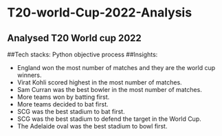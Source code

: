 # T20-world-Cup-2022-Analysis
## Analysed T20 World cup 2022 
##Tech stacks: Python
objective
process
##Insights:
- England won the most number of matches and they are the world cup winners.
- Virat Kohli scored highest in the most number of matches.
- Sam Curran was the best bowler in the most number of matches.
- More teams won by batting first.
- More teams decided to bat first.
- SCG was the best stadium to bat first.
- SCG was the best stadium to defend the target in the World Cup.
- The Adelaide oval was the best stadium to bowl first.
